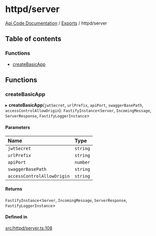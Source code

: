 # httpd/server
 
[Api Code Documentation](../README.md) / [Exports](../modules.md) / httpd/server

## Table of contents

### Functions

- [createBasicApp](httpd_server.md#createbasicapp)

## Functions

### createBasicApp

▸ **createBasicApp**(`jwtSecret`, `urlPrefix`, `apiPort`, `swaggerBasePath`, `accessControlAllowOrigin`): `FastifyInstance`<`Server`, `IncomingMessage`, `ServerResponse`, `FastifyLoggerInstance`\>

#### Parameters

| Name | Type |
| :------ | :------ |
| `jwtSecret` | `string` |
| `urlPrefix` | `string` |
| `apiPort` | `number` |
| `swaggerBasePath` | `string` |
| `accessControlAllowOrigin` | `string` |

#### Returns

`FastifyInstance`<`Server`, `IncomingMessage`, `ServerResponse`, `FastifyLoggerInstance`\>

#### Defined in

[src/httpd/server.ts:108](https://github.com/openkfw/TruBudget/blob/f6ee764/api/src/httpd/server.ts#L108)
